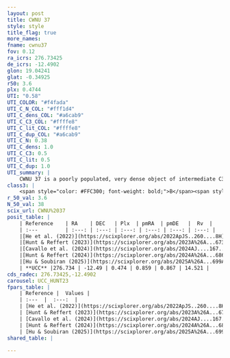 ```yaml
---
layout: post
title: CWNU 37
style: style
title_flag: true
more_names: 
fname: cwnu37
fov: 0.12
ra_icrs: 276.73425
de_icrs: -12.4902
glon: 19.04241
glat: -0.34925
r50: 3.6
plx: 0.4744
UTI: "0.58"
UTI_COLOR: "#f4fada"
UTI_C_N_COL: "#fff1d4"
UTI_C_dens_COL: "#a6cab9"
UTI_C_C3_COL: "#ffffe8"
UTI_C_lit_COL: "#ffffe8"
UTI_C_dup_COL: "#a6cab9"
UTI_C_N: 0.38
UTI_C_dens: 1.0
UTI_C_C3: 0.5
UTI_C_lit: 0.5
UTI_C_dup: 1.0
UTI_summary: |
    CWNU 37 is a poorly populated, very dense object of intermediate C3 quality. It was recently reported but it is moderately studied in the literature.
class3: |
    <span style="color: #FFC300; font-weight: bold;">B</span><span style="color: #FFC300; font-weight: bold;">B</span>
r_50_val: 3.6
N_50_val: 38
scix_url: CWNU%2037
posit_table: |
    | Reference    | RA    | DEC   | Plx  | pmRA  | pmDE   |  Rv  |
    | :---         | :---: | :---: | :---: | :---: | :---: | :---: |
    |[He et al. (2022)](https://scixplorer.org/abs/2022ApJS..260....8H) | 276.73 | -12.515 | 0.47 | 0.88 | 0.9 | -- |
    |[Hunt & Reffert (2023)](https://scixplorer.org/abs/2023A%26A...673A.114H) | 276.714 | -12.48 | 0.462 | 0.853 | 0.848 | 13.695 |
    |[Cavallo et al. (2024)](https://scixplorer.org/abs/2024AJ....167...12C) | 276.725 | -12.516 | 0.462 | -- | -- | -- |
    |[Hunt & Reffert (2024)](https://scixplorer.org/abs/2024A%26A...686A..42H) | 276.714 | -12.48 | 0.462 | 0.853 | 0.848 | 13.695 |
    |[Hu & Soubiran (2025)](https://scixplorer.org/abs/2025A%26A...699A.246H) | 276.725 | -12.516 | -- | -- | -- | -- |
    | **UCC** |276.734 | -12.49 | 0.474 | 0.859 | 0.867 | 14.521 | 
cds_radec: 276.73425,-12.4902
carousel: UCC_HUNT23
fpars_table: |
    | Reference |  Values |
    | :---  |  :---:  |
    | [He et al. (2022)](https://scixplorer.org/abs/2022ApJS..260....8H) | `AG=1.95, m-M=10.95, logAge=9.4, Z=0.038` |
    | [Hunt & Reffert (2023)](https://scixplorer.org/abs/2023A%26A...673A.114H) | `AV50=3.826, diffAV50=2.342, MOD50=11.539, logAge50=8.415` |
    | [Cavallo et al. (2024)](https://scixplorer.org/abs/2024AJ....167...12C) | `AV50=3.91, dMod50=10.93, logAge50=8.93, [Fe/H]50=-0.7` |
    | [Hunt & Reffert (2024)](https://scixplorer.org/abs/2024A%26A...686A..42H) | `MassJ=1006.40` |
    | [Hu & Soubiran (2025)](https://scixplorer.org/abs/2025A%26A...699A.246H) | `MA22=-0.22, MA23f=-0.26, MA23g=-0.13, MZ23=-0.16, MK24=-0.11, MF24=-0.19` |
shared_table: |
    
---
```

